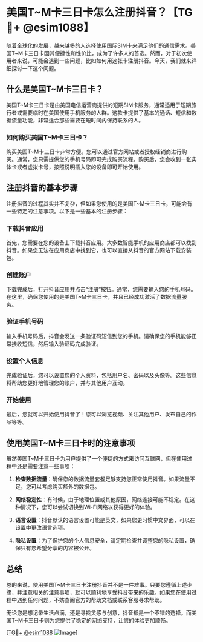# 美国T~M卡三日卡怎么注册抖音？【TG💪+ @esim1088】

随着全球化的发展，越来越多的人选择使用国际SIM卡来满足他们的通信需求。美国T~M卡三日卡因其便捷性和性价比，成为了许多人的首选。然而，对于初次使用者来说，可能会遇到一些问题，比如如何用这张卡注册抖音。今天，我们就来详细探讨一下这个问题。

## 什么是美国T~M卡三日卡？

美国T~M卡三日卡是由美国电信运营商提供的短期SIM卡服务，通常适用于短期旅行者或需要临时在美国使用手机服务的人群。这款卡提供了基本的通话、短信和数据流量功能，非常适合那些需要在短时间内保持联系的人。

### 如何购买美国T~M卡三日卡？

购买美国T~M卡三日卡非常方便。您可以通过官方网站或者授权经销商进行购买。通常，您只需提供您的手机号码即可完成购买流程。购买后，您会收到一张实体卡或者虚拟卡号，按照说明插入您的设备即可开始使用。

## 注册抖音的基本步骤

注册抖音的过程其实并不复杂，但如果您使用的是美国T~M卡三日卡，可能会有一些特定的注意事项。以下是一些基本的注册步骤：

### 下载抖音应用

首先，您需要在您的设备上下载抖音应用。大多数智能手机的应用商店都可以找到抖音。如果您无法在应用商店中找到它，也可以直接从抖音的官方网站下载安装包。

### 创建账户

下载完成后，打开抖音应用并点击“注册”按钮。通常，您需要输入您的手机号码。在这里，确保您使用的是美国T~M卡三日卡，并且已经成功激活了数据流量服务。

### 验证手机号码

输入手机号码后，抖音会发送一条验证码短信到您的手机。请确保您的手机能够正常接收短信，然后输入验证码完成验证。

### 设置个人信息

完成验证后，您可以设置您的个人资料，包括用户名、密码以及头像等。这些信息将帮助您更好地管理您的账户，并与其他用户互动。

### 开始使用

最后，您就可以开始使用抖音了！您可以浏览视频、关注其他用户、发布自己的作品等等。

## 使用美国T~M卡三日卡时的注意事项

虽然美国T~M卡三日卡为用户提供了一个便捷的方式来访问互联网，但在使用过程中还是需要注意一些事项：

1. **检查数据流量**：确保您的数据流量套餐足够支持您正常使用抖音。如果流量不足，您可以考虑购买额外的数据包。
   
2. **网络稳定性**：有时候，由于地理位置或其他原因，网络连接可能不稳定。在这种情况下，您可以尝试切换到Wi-Fi网络以获得更好的体验。

3. **语言设置**：抖音默认的语言设置可能是英文，如果您更习惯中文界面，可以在设置中更改语言选项。

4. **隐私设置**：为了保护您的个人信息安全，请定期检查并调整您的隐私设置，确保只有您希望分享的内容被公开。

## 总结

总的来说，使用美国T~M卡三日卡注册抖音并不是一件难事。只要您遵循上述步骤，并注意相关的注意事项，就可以顺利地享受抖音带来的乐趣。如果您在使用过程中遇到任何问题，不妨查阅官方的帮助文档或联系客服寻求帮助。

无论您是想记录生活点滴，还是寻找灵感与创意，抖音都是一个不错的选择。而美国T~M卡三日卡则为您提供了稳定的网络支持，让您的体验更加顺畅。

[[TG💪+ @esim1088](https://t.me/s/esim1088) ![Image](https://i.postimg.cc/4NQfJmqS/Snipaste-2025-05-13-00-14-12.png)]